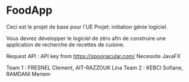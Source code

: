 # FoodApp

Ceci est le projet de base pour l'UE Projet: initiation génie logiciel.

Vous devrez développer le logiciel de zéro afin de construire 
une application de recherche de recettes de cuisine.

Request API : API key from https://spoonacular.com/
Necessite JavaFX

Team 1 : FRESNEL Clement, AIT-RAZZOUK Lina
Team 2 : KEBCI Sofiane, RAMDANI Meriem




